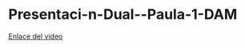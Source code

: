 # Presentaci-n-Dual--Paula-1-DAM
 [Enlace del vídeo](https://drive.google.com/file/d/17BiJqaKkK-xBPxo9Lbbc8zRMPp0Ujntt/view?usp=drive_link)

